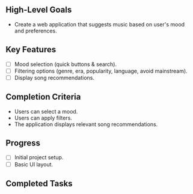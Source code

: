 ## High-Level Goals
- Create a web application that suggests music based on user's mood and preferences.

## Key Features
- [ ] Mood selection (quick buttons & search).
- [ ] Filtering options (genre, era, popularity, language, avoid mainstream).
- [ ] Display song recommendations.

## Completion Criteria
- Users can select a mood.
- Users can apply filters.
- The application displays relevant song recommendations.

## Progress
- [ ] Initial project setup.
- [ ] Basic UI layout.

## Completed Tasks 